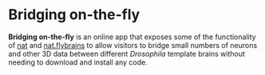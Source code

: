 # Bridging on-the-fly

**Bridging on-the-fly** is an online app that exposes some of the functionality of [nat](https://github.com/jefferis/nat) and [nat.flybrains](https://github.com/jefferislab/nat.flybrains) to allow visitors to bridge small numbers of neurons and other 3D data between different _Drosophila_ template brains without needing to download and install any code.
